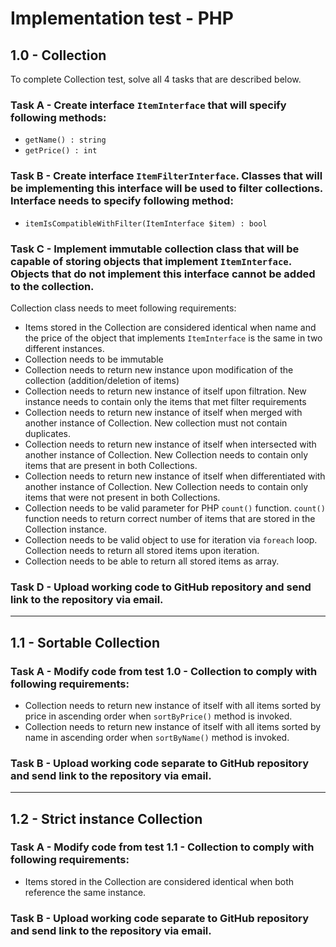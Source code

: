 # Implementation test - PHP


## 1.0 - Collection

To complete Collection test, solve all 4 tasks that are described below.

### Task A - Create interface `ItemInterface` that will specify following methods:

- `getName() : string`
- `getPrice() : int`


### Task B - Create interface `ItemFilterInterface`. Classes that will be implementing this interface will be used to filter collections. Interface needs to specify following method:

- `itemIsCompatibleWithFilter(ItemInterface $item) : bool`

### Task C - Implement immutable collection class that will be capable of storing objects that implement `ItemInterface`. Objects that do not implement this interface cannot be added to the collection.



Collection class needs to meet following requirements: 

- Items stored in the Collection are considered identical when name and the price of the object that implements `ItemInterface` is the same in two different instances.
- Collection needs to be immutable
- Collection needs to return new instance upon modification of the collection (addition/deletion of items)
- Collection needs to return new instance of itself upon filtration. New instance needs to contain only the items that met filter requirements
- Collection needs to return new instance of itself when merged with another instance of Collection. New collection must not contain duplicates.
- Collection needs to return new instance of itself when intersected with another instance of Collection. New Collection needs to contain only items that are present in both Collections.
- Collection needs to return new instance of itself when differentiated with another instance of Collection. New Collection needs to contain only items that were not present in both Collections.
- Collection needs to be valid parameter for PHP `count()` function. `count()` function needs to return correct number of items that are stored in the Collection instance.
- Collection needs to be valid object to use for iteration via `foreach` loop. Collection needs to return all stored items upon iteration.
- Collection needs to be able to return all stored items as array.

### Task D - Upload working code to GitHub repository and send link to the repository via email.

***

## 1.1 - Sortable Collection

### Task A - Modify code from test 1.0 - Collection to comply with following requirements:

- Collection needs to return new instance of itself with all items sorted by price in ascending order when `sortByPrice()` method is invoked.
- Collection needs to return new instance of itself with all items sorted by name in ascending order when `sortByName()` method is invoked.

### Task B - Upload working code separate to GitHub repository and send link to the repository via email.

***
## 1.2 - Strict instance Collection

### Task A - Modify code from test 1.1 - Collection to comply with following requirements:

- Items stored in the Collection are considered identical when both reference the same instance.

### Task B - Upload working code separate to GitHub repository and send link to the repository via email.




 



